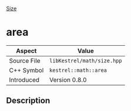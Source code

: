 [Size](index)
# area
| Aspect | Value |
| --- | --- |
| Source File | `libKestrel/math/size.hpp` |
| C++ Symbol | `kestrel::math::area` |
| Introduced | Version 0.8.0 |
## Description

